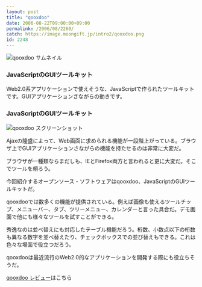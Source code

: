 ```yaml
---
layout: post
title: "qooxdoo"
date: 2006-08-22T09:00:00+09:00
permalink: /2006/08/2260/
catch: https://image.moongift.jp/intro2/qooxdoo.png
id: 2248
---
```

 ![qooxdoo サムネイル](https://image.moongift.jp/intro2/qooxdoo.t.png "qooxdoo サムネイル")
  

### JavaScriptのGUIツールキット
  
Web2.0系アプリケーションで使えそうな、JavaScriptで作られたツールキットです。GUIアプリケーションさながらの動きです。  
<!--more-->  

### JavaScriptのGUIツールキット
  

![qooxdoo スクリーンショット](https://image.moongift.jp/intro2/qooxdoo.png "qooxdoo スクリーンショット")

  

Ajaxの隆盛によって、Web画面に求められる機能が一段階上がっている。ブラウザ上でGUIアプリケーションさながらの機能を持たせるのは非常に大変だ。

  

ブラウザが一種類ならまだしも、IEとFirefox両方と言われると更に大変だ。そこでツールを頼ろう。

  

今回紹介するオープンソース・ソフトウェアはqooxdoo、JavaScriptのGUIツールキットだ。

  

qooxdooでは数多くの機能が提供されている。例えば画像も使えるツールチップ、メニューバー、タブ、ツリーメニュー、カレンダーと言った具合だ。デモ画面で他にも様々なツールを試すことができる。

  

秀逸なのは並べ替えにも対応したテーブル機能だろう。桁数、小数点以下の桁数も異なる数字を並べ替えたり、チェックボックスでの並び替えもできる。これは色々な場面で役立つだろう。

  

qooxdooは最近流行のWeb2.0的なアプリケーションを開発する際にも役立ちそうだ。

  

[qooxdoo レビュー](http://oss.moongift.jp/review/i-2263.html)はこちら

